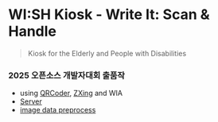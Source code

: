 # WI:SH Kiosk - Write It: Scan & Handle
> Kiosk for the Elderly and People with Disabilities

### 2025 오픈소스 개발자대회 출품작

* using [QRCoder](https://github.com/codebude/QRCoder), [ZXing](https://github.com/zxing/zxing) and WIA
* [Server](https://github.com/Team-ToyoTech/WISH-Server)
* [image data preprocess](https://github.com/meozigoon/imagePreprocess)
